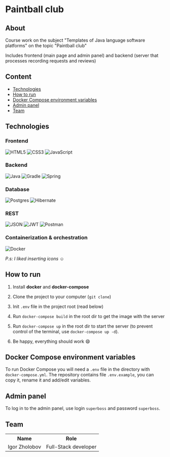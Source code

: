 # Paintball club

## About
Course work on the subject "Templates of Java language software platforms" on the topic "Paintball club"

Includes frontend (main page and admin panel) and backend (server that processes recording requests and reviews)

## Content

* [Technologies](#technologies)
* [How to run](#how-to-run)
* [Docker Compose environment variables](#docker-compose-environment-variables)
* [Admin panel](#admin-panel)
* [Team](#team)

## Technologies

### Frontend
![HTML5](https://img.shields.io/badge/html5-%23E34F26.svg?style=for-the-badge&logo=html5&logoColor=white)
![CSS3](https://img.shields.io/badge/css3-%231572B6.svg?style=for-the-badge&logo=css3&logoColor=white)
![JavaScript](https://img.shields.io/badge/javascript-%23323330.svg?style=for-the-badge&logo=javascript&logoColor=%23F7DF1E)


### Backend
![Java](https://img.shields.io/badge/java-%23ED8B00.svg?style=for-the-badge&logo=openjdk&logoColor=white)
![Gradle](https://img.shields.io/badge/Gradle-02303A.svg?style=for-the-badge&logo=Gradle&logoColor=white)
![Spring](https://img.shields.io/badge/spring-%236DB33F.svg?style=for-the-badge&logo=spring&logoColor=white)

### Database
![Postgres](https://img.shields.io/badge/postgres-%23316192.svg?style=for-the-badge&logo=postgresql&logoColor=white)
![Hibernate](https://img.shields.io/badge/Hibernate-59666C?style=for-the-badge&logo=Hibernate&logoColor=white)

### REST
![JSON](https://img.shields.io/badge/json-5E5C5C?style=for-the-badge&logo=json&logoColor=white)
![JWT](https://img.shields.io/badge/JWT-black?style=for-the-badge&logo=JSON%20web%20tokens)
![Postman](https://img.shields.io/badge/Postman-FF6C37?style=for-the-badge&logo=postman&logoColor=white)

### Containerization & orchestration
![Docker](https://img.shields.io/badge/docker-%230db7ed.svg?style=for-the-badge&logo=docker&logoColor=white)

*P.s: I liked inserting icons :relaxed:*

## How to run
1. Install **docker** and **docker-compose**

2. Clone the project to your computer (`git clone`)

3. Init `.env` file in the project root (read below)

4. Run `docker-compose build` in the root dir to get the image with the server

5. Run `docker-compose up` in the root dir to start the server (to prevent control of the terminal, use `docker-compose up -d`).

6. Be happy, everything should work :smile:

## Docker Compose environment variables
To run Docker Compose you will need a `.env` file in the directory with `docker-compose.yml`. The repository contains file `.env.example`, you can copy it, rename it and add/edit variables.

## Admin panel

To log in to the admin panel, use login `superboss` and password `superboss`.

## Team
<table>
    <tr>
        <th>Name</th>
        <th>Role</th>
    </tr>
    <tr>
        <td>Igor Zholobov</td>
        <td>Full-Stack developer</td>
    </tr>
</table>
